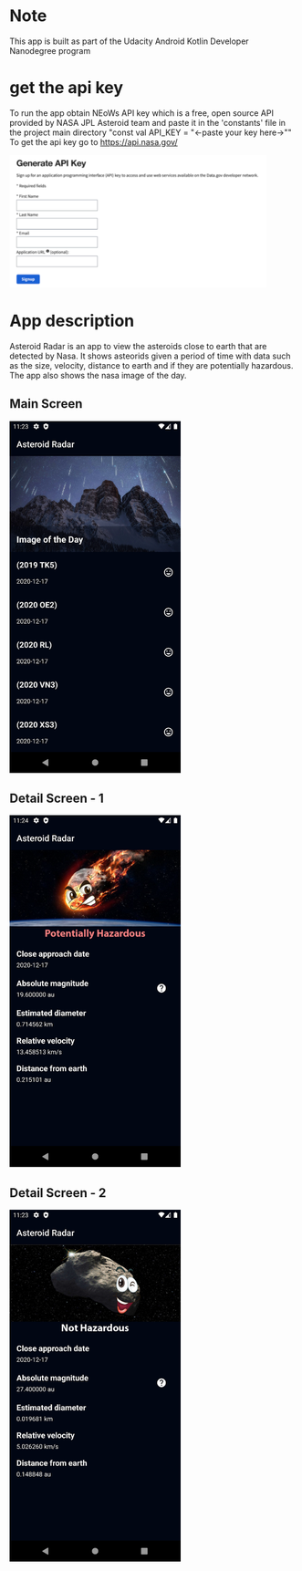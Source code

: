 # Note
This app is built as part of the Udacity Android Kotlin Developer Nanodegree program
# get the api key
 To run the app obtain NEoWs API key which is a free, open source API provided by NASA JPL Asteroid team
and paste it in the 'constants' file in the project main directory "const val API_KEY = "<-paste your key here->""
To get the api key go to https://api.nasa.gov/

<img src="nasa_api.PNG" width=450>

# App description
Asteroid Radar is an app to view the asteroids close to earth that are detected by Nasa. It shows asteorids given
 a period of time with data such as the size, velocity, distance to earth and if they are potentially hazardous. 
The app also shows the nasa image of the day.

## Main Screen

<img src="main_screen.png" width=300>

## Detail Screen - 1

<img src="detail_hazard.png" width=300>

## Detail Screen - 2

<img src="detail.png" width=300>
